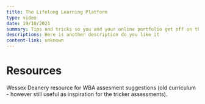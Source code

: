 ```yaml
---
title: The Lifelong Learning Platform
type: video
date: 19/10/2021
summary: Tips and tricks so you and your online portfolio get off on the right foot
descriptions: Here is another description do you like it
content-link: unknown
---
```


# Resources

Wessex Deanery resource for WBA assesment suggestions (old curriculum - however still useful as inspiration for the tricker assessments).
